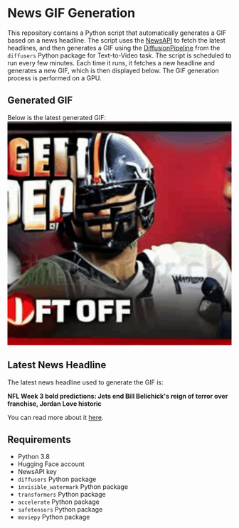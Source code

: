 # News GIF Generation
This repository contains a Python script that automatically generates a GIF based on a news headline. The script uses the [NewsAPI](https://newsapi.org/) to fetch the latest headlines, and then generates a GIF using the [DiffusionPipeline](https://github.com/huggingface/diffusers) from the `diffusers` Python package for Text-to-Video task.
The script is scheduled to run every few minutes. Each time it runs, it fetches a new headline and generates a new GIF, which is then displayed below. The GIF generation process is performed on a GPU.

## Generated GIF
Below is the latest generated GIF:
![Generated GIF](output.gif?raw=true&v=1695494037)

## Latest News Headline
The latest news headline used to generate the GIF is:

**NFL Week 3 bold predictions: Jets end Bill Belichick's reign of terror over franchise, Jordan Love historic**

You can read more about it [here](https://www.cbssports.com/nfl/news/nfl-week-3-bold-predictions-jets-end-bill-belichicks-reign-of-terror-over-franchise-jordan-love-historic/).

## Requirements
- Python 3.8
- Hugging Face account
- NewsAPI key
- `diffusers` Python package
- `invisible_watermark` Python package
- `transformers` Python package
- `accelerate` Python package
- `safetensors` Python package
- `moviepy` Python package
